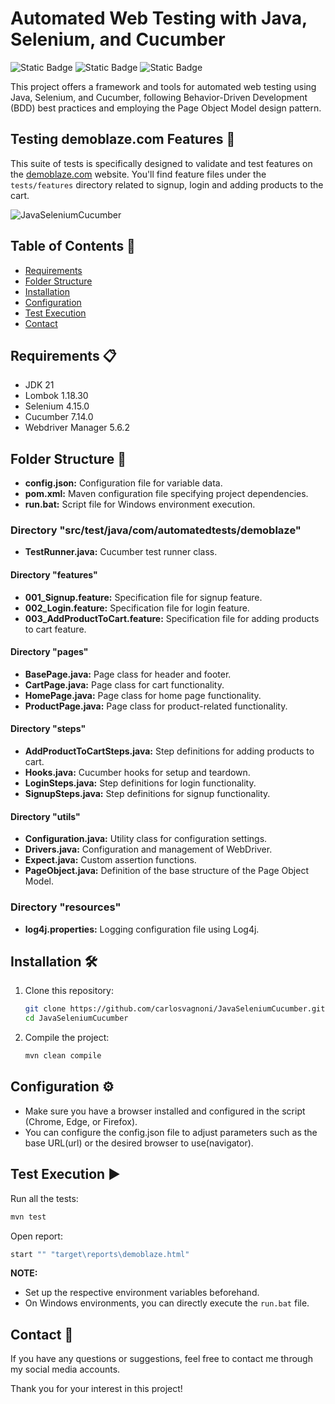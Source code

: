 # Automated Web Testing with Java, Selenium, and Cucumber
![Static Badge](https://img.shields.io/badge/Java-logo?style=for-the-badge&logo=openjdk&logoColor=white&labelColor=rgb(229%2C%2031%2C%2036)&color=rgb(22%2C%2027%2C%2034))
![Static Badge](https://img.shields.io/badge/Selenium-logo?style=for-the-badge&logo=selenium&logoColor=white&labelColor=rgb(0%2C%20174%2C%200)&color=rgb(22%2C%2027%2C%2034))
![Static Badge](https://img.shields.io/badge/Cucumber-logo?style=for-the-badge&logo=cucumber&logoColor=black&labelColor=rgb(35%2C%20217%2C%20108)&color=rgb(22%2C%2027%2C%2034))

This project offers a framework and tools for automated web testing using Java, Selenium, and Cucumber, following Behavior-Driven Development (BDD) best practices and employing the Page Object Model design pattern.

## Testing demoblaze.com Features 🧪

This suite of tests is specifically designed to validate and test features on the [demoblaze.com](https://www.demoblaze.com) website. You'll find feature files under the `tests/features` directory related to signup, login and adding products to the cart.

![JavaSeleniumCucumber](https://github.com/carlosvagnoni/JavaSeleniumCucumber/assets/106275103/73d6bb26-c86a-4ddc-8e1b-a9c376de3796)

## Table of Contents 📑
- [Requirements](#requirements)
- [Folder Structure](#folder-structure)
- [Installation](#installation)
- [Configuration](#configuration)
- [Test Execution](#test-execution)
- [Contact](#contact)

## <a id="requirements">Requirements 📋</a>

- JDK 21
- Lombok 1.18.30
- Selenium 4.15.0
- Cucumber 7.14.0
- Webdriver Manager 5.6.2

## <a id="folder-structure">Folder Structure 📂</a>

- **config.json:** Configuration file for variable data.
- **pom.xml:** Maven configuration file specifying project dependencies.
- **run.bat:** Script file for Windows environment execution.

### Directory "src/test/java/com/automatedtests/demoblaze"

- **TestRunner.java:** Cucumber test runner class.
  
#### Directory "features"

- **001_Signup.feature:** Specification file for signup feature.
- **002_Login.feature:** Specification file for login feature.
- **003_AddProductToCart.feature:** Specification file for adding products to cart feature.

#### Directory "pages"

- **BasePage.java:** Page class for header and footer.
- **CartPage.java:** Page class for cart functionality.
- **HomePage.java:** Page class for home page functionality.
- **ProductPage.java:** Page class for product-related functionality.

#### Directory "steps"

- **AddProductToCartSteps.java:** Step definitions for adding products to cart.
- **Hooks.java:** Cucumber hooks for setup and teardown.
- **LoginSteps.java:** Step definitions for login functionality.
- **SignupSteps.java:** Step definitions for signup functionality.

#### Directory "utils"

- **Configuration.java:** Utility class for configuration settings.
- **Drivers.java:** Configuration and management of WebDriver.
- **Expect.java:** Custom assertion functions.
- **PageObject.java:** Definition of the base structure of the Page Object Model.

### Directory "resources"

- **log4j.properties:** Logging configuration file using Log4j.

## <a id="installation">Installation 🛠️</a>

1. Clone this repository:

    ```bash
    git clone https://github.com/carlosvagnoni/JavaSeleniumCucumber.git
    cd JavaSeleniumCucumber
    ```

2. Compile the project:

    ```bash
    mvn clean compile
    ```

## <a id="configuration">Configuration ⚙️</a>

- Make sure you have a browser installed and configured in the script (Chrome, Edge, or Firefox).
- You can configure the config.json file to adjust parameters such as the base URL(url) or the desired browser to use(navigator).

## <a id="test-execution">Test Execution ▶️</a>

Run all the tests:

```bash
mvn test
```

Open report:

```bash
start "" "target\reports\demoblaze.html"
```

**NOTE:**

- Set up the respective environment variables beforehand.
- On Windows environments, you can directly execute the `run.bat` file.

## <a id="contact">Contact 📧</a> 

If you have any questions or suggestions, feel free to contact me through my social media accounts.

Thank you for your interest in this project!
